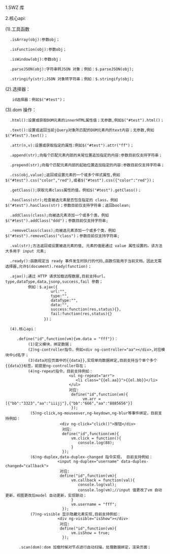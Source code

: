 

1.SWZ  库


2.核心api:


  (1).工具函数

      .isArray(obj):参数obj；

      .isFunction(obj):参数obj；

      .isWindow(obj):参数obj；

      .parseJSON(obj):字符串转JSON 对象；例如：$.parseJSON(obj);

      .stringify(str);JSON 对象转字符串；例如：$.stringify(obj);

   (2).选择器：

       id选择器：例如$("#test")；

   (3).dom 操作：

      .html():设置或获取DOM元素的innerHTML属性值；无参数,例如$("#test").html()；

      .text():设置或返回当前jQuery对象所匹配的DOM元素内的text内容；无参数,例如$("#test").text()；

      .attr(n,v):设置或获取指定的属性:例如$("#test").attr("ff")；

      .append(str);向每个匹配元素内部的末尾位置追加指定的内容:参数目前仅支持字符串；

      .prepend(str);向每个匹配元素内部的起始位置追加指定的内容:参数目前仅支持字符串；

      .css(obj,value);返回或设置元素的一个或多个样式属性,例如$("#test").css("color","red"),或者$("#test").css({"color":"red"})；

      .getClass();获取元素class属性的值，例如$("#test").getClass()；

      .hasClass(str);检查被选元素是否包含指定的 class，例如$("#test").hasClass(str)；参数目前仅支持字符串；返回boolean;

      .addClass(class);向被选元素添加一个或多个类，例如$("#test").addClass("ddd")；参数目前仅支持字符串;

      .removeClass(class);向被选元素添加一个或多个类，例如$("#test").removeClass("class")；参数目前仅支持字符串;

      .val(str);方法返回或设置被选元素的值, 元素的值是通过 value 属性设置的。该方法大多用于 input 元素;

      .ready():函数规定当 ready 事件发生时执行的代码,函数仅能用于当前文档，因此无需选择器,允许$(document).ready(function)；

      .ajax();通过 HTTP 请求加载远程数据,目前支持url，type,dataType,data,jsonp,success,fail 参数；
              例如：$.ajax({
                        url:"",
                        type:"",
                        dataType:"",
                        data:"",
                        success:function(res,status){},
                        fail:function(res,status){}
                     })；

      (4).核心api：

         .define("id",function(vm){vm.data = "fff"})：
              (1)定义模块，绑定数据；
              (2)ng-controller指令，例如<div ng-controller="aa"></div>,对应模块中id名字；
              (3)data对应页面中的{{data}},实现单向数据绑定,目前支持当个单个多个{{data}}标签，前提是ng-controller存在；
              (4)ng-repeat指令，目前支持例如：
                                <ul ng-repeat="arr">
                                   <li class="{{el.aa}}">{{el.bb}}</li>
                                </ul>
                                对应:
                                 define("id",function(vm){
                                      vm.arr = [{"bb":"3323","aa":"iiijj"},{"bb":"666","aa":"8885656"}]
                                 });
               (5)ng-click,ng-mouseover,ng-keydown,ng-blur等事件绑定，目前支持例如：
                            <div ng-click="click()">按钮</div>
                             对应:
                             define("id",function(vm){
                                 vm.click = function(){
                                    console.log(88);
                                 }
                             });
               (6)ng-duplex,data-duplex-changed 指令实现， 目前支持例如：
                           <input ng-duplex="username" data-duplex-changed="callback">
                            对应:
                            define("id",function(vm){
                                 vm.callback = function(val){
                                    console.log(val);
                                    console.log(vm);//input 值更改了vm 自动更新，视图更改后model 自动更新，实现联动；
                                 }
                                 vm.username = "fff";
                             });
               (7)ng-visible 显示隐藏元素实现,目前支持例如：
                           <div ng-visible="isShow"></div>
                            对应:
                            define("id",function(vm){
                                 vm.isShow = true;
                             });

          .scan(dom):dom 加载时候对节点进行自动扫描，处理数据绑定，渲染页面；















